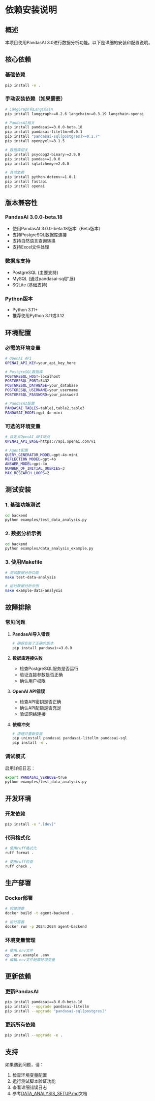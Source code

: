 # 依赖安装说明

## 概述

本项目使用PandasAI 3.0进行数据分析功能。以下是详细的安装和配置说明。

## 核心依赖

### 基础依赖
```bash
pip install -e .
```

### 手动安装依赖（如果需要）
```bash
# LangGraph和LangChain
pip install langgraph>=0.2.6 langchain>=0.3.19 langchain-openai

# PandasAI相关
pip install pandasai==3.0.0-beta.18
pip install pandasai-litellm>=0.0.1
pip install "pandasai-sql[postgres]>=0.1.7"
pip install openpyxl>=3.1.5

# 数据库相关
pip install psycopg2-binary>=2.9.0
pip install pandas>=2.0.0
pip install sqlalchemy>=2.0.0

# 其他依赖
pip install python-dotenv>=1.0.1
pip install fastapi
pip install openai
```

## 版本兼容性

### PandasAI 3.0.0-beta.18
- 使用PandasAI 3.0.0-beta.18版本（Beta版本）
- 支持PostgreSQL数据库连接
- 支持自然语言查询转换
- 支持Excel文件处理

### 数据库支持
- PostgreSQL (主要支持)
- MySQL (通过pandasai-sql扩展)
- SQLite (基础支持)

### Python版本
- Python 3.11+
- 推荐使用Python 3.11或3.12

## 环境配置

### 必需的环境变量
```bash
# OpenAI API
OPENAI_API_KEY=your_api_key_here

# PostgreSQL数据库
POSTGRESQL_HOST=localhost
POSTGRESQL_PORT=5432
POSTGRESQL_DATABASE=your_database
POSTGRESQL_USERNAME=your_username
POSTGRESQL_PASSWORD=your_password

# PandasAI配置
PANDASAI_TABLES=table1,table2,table3
PANDASAI_MODEL=gpt-4o-mini
```

### 可选的环境变量
```bash
# 自定义OpenAI API端点
OPENAI_API_BASE=https://api.openai.com/v1

# Agent配置
QUERY_GENERATOR_MODEL=gpt-4o-mini
REFLECTION_MODEL=gpt-4o
ANSWER_MODEL=gpt-4o
NUMBER_OF_INITIAL_QUERIES=3
MAX_RESEARCH_LOOPS=2
```

## 测试安装

### 1. 基础功能测试
```bash
cd backend
python examples/test_data_analysis.py
```

### 2. 数据分析示例
```bash
cd backend
python examples/data_analysis_example.py
```

### 3. 使用Makefile
```bash
# 测试数据分析功能
make test-data-analysis

# 运行数据分析示例
make example-data-analysis
```

## 故障排除

### 常见问题

1. **PandasAI导入错误**
   ```bash
   # 确保安装了正确的版本
   pip install pandasai>=3.0.0
   ```

2. **数据库连接失败**
   - 检查PostgreSQL服务是否运行
   - 验证连接参数是否正确
   - 确认用户权限

3. **OpenAI API错误**
   - 检查API密钥是否正确
   - 确认API配额是否充足
   - 验证网络连接

4. **依赖冲突**
   ```bash
   # 清理并重新安装
   pip uninstall pandasai pandasai-litellm pandasai-sql
   pip install -e .
   ```

### 调试模式

启用详细日志：
```bash
export PANDASAI_VERBOSE=true
python examples/test_data_analysis.py
```

## 开发环境

### 开发依赖
```bash
pip install -e ".[dev]"
```

### 代码格式化
```bash
# 使用ruff格式化
ruff format .

# 使用ruff检查
ruff check .
```

## 生产部署

### Docker部署
```bash
# 构建镜像
docker build -t agent-backend .

# 运行容器
docker run -p 2024:2024 agent-backend
```

### 环境变量管理
```bash
# 使用.env文件
cp .env.example .env
# 编辑.env文件配置环境变量
```

## 更新依赖

### 更新PandasAI
```bash
pip install pandasai==3.0.0-beta.18
pip install --upgrade pandasai-litellm
pip install --upgrade "pandasai-sql[postgres]"
```

### 更新所有依赖
```bash
pip install --upgrade -e .
```

## 支持

如果遇到问题，请：

1. 检查环境变量配置
2. 运行测试脚本验证功能
3. 查看详细错误日志
4. 参考[DATA_ANALYSIS_SETUP.md](DATA_ANALYSIS_SETUP.md)文档
